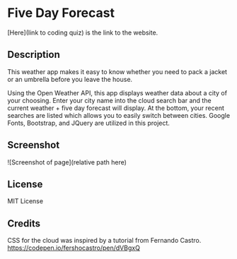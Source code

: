 # Five Day Forecast

[Here](link to coding quiz) is the link to the website. 

## Description

This weather app makes it easy to know whether you need to pack a jacket or an umbrella before you leave the house. 

Using the Open Weather API, this app displays weather data about a city of your choosing. Enter your city name into the cloud search bar and the current weather + five day forecast will display. At the bottom, your recent searches are listed which allows you to easily switch between cities. Google Fonts, Bootstrap, and JQuery are utilized in this project. 

## Screenshot

![Screenshot of page](relative path here)

## License 
MIT License

## Credits
CSS for the cloud was inspired by a tutorial from Fernando Castro. https://codepen.io/fershocastro/pen/dVBgxQ